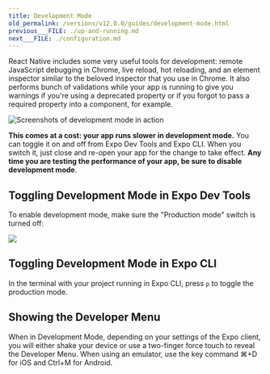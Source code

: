 ```yaml
---
title: Development Mode
old_permalink: /versions/v12.0.0/guides/development-mode.html
previous___FILE: ./up-and-running.md
next___FILE: ./configuration.md
---
```


React Native includes some very useful tools for development: remote JavaScript debugging in Chrome, live reload, hot reloading, and an element inspector similar to the beloved inspector that you use in Chrome. It also performs bunch of validations while your app is running to give you warnings if you're using a deprecated property or if you forgot to pass a required property into a component, for example.

![Screenshots of development mode in action](/static/images/development-mode.png)

**This comes at a cost: your app runs slower in development mode.** You can toggle it on and off from Expo Dev Tools and Expo CLI. When you switch it, just close and re-open your app for the change to take effect. **Any time you are testing the performance of your app, be sure to disable development mode**.

## Toggling Development Mode in Expo Dev Tools

To enable development mode, make sure the "Production mode" switch is turned off:

![](/static/images/toggle-development-mode-2.png)

## Toggling Development Mode in Expo CLI

In the terminal with your project running in Expo CLI, press `p` to toggle the production mode.

## Showing the Developer Menu

When in Development Mode, depending on your settings of the Expo client, you will either shake your device or use a two-finger force touch to reveal the Developer Menu. When using an emulator, use the key command ⌘+D for iOS and Ctrl+M for Android.
